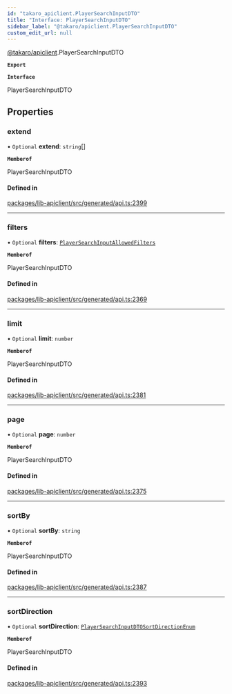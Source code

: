 ```yaml
---
id: "takaro_apiclient.PlayerSearchInputDTO"
title: "Interface: PlayerSearchInputDTO"
sidebar_label: "@takaro/apiclient.PlayerSearchInputDTO"
custom_edit_url: null
---
```


[@takaro/apiclient](../modules/takaro_apiclient.md).PlayerSearchInputDTO

**`Export`**

**`Interface`**

PlayerSearchInputDTO

## Properties

### extend

• `Optional` **extend**: `string`[]

**`Memberof`**

PlayerSearchInputDTO

#### Defined in

[packages/lib-apiclient/src/generated/api.ts:2399](https://github.com/niekcandaele/Takaro/blob/91fb19b/packages/lib-apiclient/src/generated/api.ts#L2399)

___

### filters

• `Optional` **filters**: [`PlayerSearchInputAllowedFilters`](takaro_apiclient.PlayerSearchInputAllowedFilters.md)

**`Memberof`**

PlayerSearchInputDTO

#### Defined in

[packages/lib-apiclient/src/generated/api.ts:2369](https://github.com/niekcandaele/Takaro/blob/91fb19b/packages/lib-apiclient/src/generated/api.ts#L2369)

___

### limit

• `Optional` **limit**: `number`

**`Memberof`**

PlayerSearchInputDTO

#### Defined in

[packages/lib-apiclient/src/generated/api.ts:2381](https://github.com/niekcandaele/Takaro/blob/91fb19b/packages/lib-apiclient/src/generated/api.ts#L2381)

___

### page

• `Optional` **page**: `number`

**`Memberof`**

PlayerSearchInputDTO

#### Defined in

[packages/lib-apiclient/src/generated/api.ts:2375](https://github.com/niekcandaele/Takaro/blob/91fb19b/packages/lib-apiclient/src/generated/api.ts#L2375)

___

### sortBy

• `Optional` **sortBy**: `string`

**`Memberof`**

PlayerSearchInputDTO

#### Defined in

[packages/lib-apiclient/src/generated/api.ts:2387](https://github.com/niekcandaele/Takaro/blob/91fb19b/packages/lib-apiclient/src/generated/api.ts#L2387)

___

### sortDirection

• `Optional` **sortDirection**: [`PlayerSearchInputDTOSortDirectionEnum`](../modules/takaro_apiclient.md#playersearchinputdtosortdirectionenum-1)

**`Memberof`**

PlayerSearchInputDTO

#### Defined in

[packages/lib-apiclient/src/generated/api.ts:2393](https://github.com/niekcandaele/Takaro/blob/91fb19b/packages/lib-apiclient/src/generated/api.ts#L2393)
